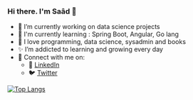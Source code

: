 ### Hi there. I'm Saâd 👋

<!--
**stodar/stodar** is a ✨ _special_ ✨ repository because its `README.md` (this file) appears on your GitHub profile.

Here are some ideas to get you started:
-->

- 🔭 I’m currently working on data science projects
- 📑 I'm currently learning : Spring Boot, Angular, Go lang
- 🌱 I love programming, data science, sysadmin and books
- ✨ I’m addicted to learning and growing every day
- :postbox: Connect with me on:
  - :office: [LinkedIn](https://www.linkedin.com/in/saad-dardar-6b5b0521a/)
  - :bird: [Twitter](https://twitter.com/s2dar)

[![Top Langs](https://github-readme-stats.vercel.app/api/top-langs/?username=stodar&layout=compact)](https://github.com/stodar/github-readme-stats)

